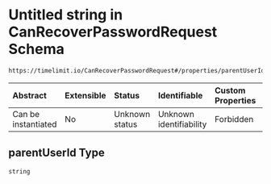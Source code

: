 # Untitled string in CanRecoverPasswordRequest Schema

```txt
https://timelimit.io/CanRecoverPasswordRequest#/properties/parentUserId
```



| Abstract            | Extensible | Status         | Identifiable            | Custom Properties | Additional Properties | Access Restrictions | Defined In                                                                                              |
| :------------------ | :--------- | :------------- | :---------------------- | :---------------- | :-------------------- | :------------------ | :------------------------------------------------------------------------------------------------------ |
| Can be instantiated | No         | Unknown status | Unknown identifiability | Forbidden         | Allowed               | none                | [CanRecoverPasswordRequest.schema.json\*](CanRecoverPasswordRequest.schema.json "open original schema") |

## parentUserId Type

`string`
